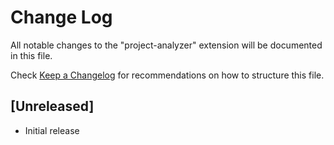 # Change Log

All notable changes to the "project-analyzer" extension will be documented in this file.

Check [Keep a Changelog](http://keepachangelog.com/) for recommendations on how to structure this file.

## [Unreleased]

- Initial release